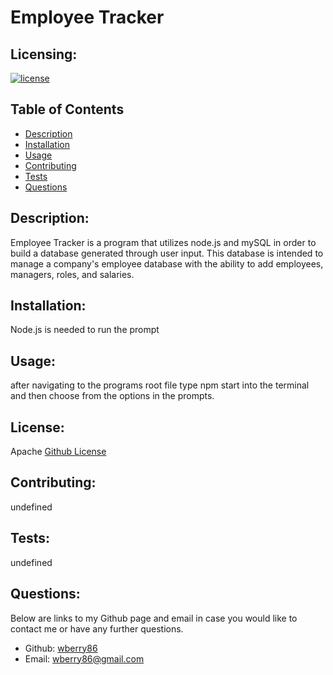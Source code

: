 # Employee Tracker


  ## Licensing:
  [![license](https://img.shields.io/badge/license-Apache-blue)](https://shields.io)
  ## Table of Contents 
  - [Description](#description)
  - [Installation](#installation)
  - [Usage](#usage)
  - [Contributing](#contributing)
  - [Tests](#tests)
  - [Questions](#questions)
  ## Description:
  Employee Tracker is a program that utilizes node.js and mySQL in order to build a database generated through user input.  This database is intended to manage a company's employee database with the ability to add employees, managers, roles, and salaries.
  ## Installation:
  Node.js is needed to run the prompt
  ## Usage:
  after navigating to the programs root file type npm start into the terminal and then choose from the options in the prompts.
  ## License:
  Apache
  [Github License](Apache)
  ## Contributing:
  undefined
  ## Tests:
  undefined
  ## Questions:
  Below are links to my Github page and email in case you would like to contact me or have any further questions.

  - Github: [wberry86](https://github.com/wberry86)
  - Email: wberry86@gmail.com
